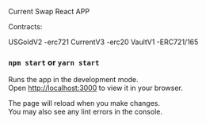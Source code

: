 
Current Swap React APP 

Contracts:

USGoldV2 -erc721
CurrentV3 -erc20
VaultV1 -ERC721/165


### `npm start` or `yarn start`

Runs the app in the development mode.\
Open [http://localhost:3000](http://localhost:3000) to view it in your browser.

The page will reload when you make changes.\
You may also see any lint errors in the console.
